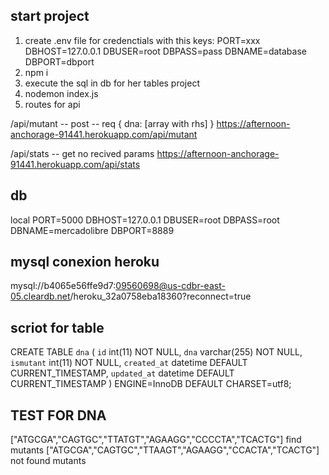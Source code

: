 ## start project
1. create .env file for credenctials with this keys:
PORT=xxx
DBHOST=127.0.0.1
DBUSER=root
DBPASS=pass
DBNAME=database
DBPORT=dbport
2. npm i
3. execute the sql in db for her tables project
4. nodemon index.js 
5. routes for api

/api/mutant  -- post -- req { dna: [array with rhs] }
https://afternoon-anchorage-91441.herokuapp.com/api/mutant

/api/stats  -- get no recived params
https://afternoon-anchorage-91441.herokuapp.com/api/stats
## db
local
PORT=5000
DBHOST=127.0.0.1
DBUSER=root
DBPASS=root
DBNAME=mercadolibre
DBPORT=8889

## mysql conexion heroku
mysql://b4065e56ffe9d7:09560698@us-cdbr-east-05.cleardb.net/heroku_32a0758eba18360?reconnect=true

## scriot for table
CREATE TABLE `dna` (
  `id` int(11) NOT NULL,
  `dna` varchar(255) NOT NULL,
  `ismutant` int(11) NOT NULL,
  `created_at` datetime DEFAULT CURRENT_TIMESTAMP,
  `updated_at` datetime DEFAULT CURRENT_TIMESTAMP
) ENGINE=InnoDB DEFAULT CHARSET=utf8;

## TEST FOR DNA
["ATGCGA","CAGTGC","TTATGT","AGAAGG","CCCCTA","TCACTG"] find mutants
["ATGCGA","CAGTGC","TTAAGT","AGAAGG","CCACTA","TCACTG"] not found mutants